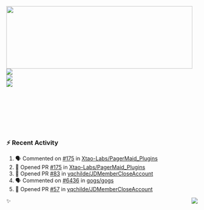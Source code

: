 <p>
  <img align="left" width="490" height="165" src="https://github-readme-stats.vercel.app/api?username=lowking&show_icons=true&hide_border=true&line_height=20&title_color=000000&icon_color=555&show_owner=true&text_color=777"/>
  <p>
    <a href="https://t.me/Violettoy_bot"><img src="https://img.shields.io/badge/Telegram-%2352A4DB.svg?&style=social&logo=telegram&logoColor=white" /></a>
    </br>
    <img src="https://github.com/lowking/lowking/workflows/Waka%20Readme/badge.svg" />
    </br>
    <img src="https://github.com/lowking/lowking/workflows/Activity%20Readme/badge.svg" />
  </p>
  </br>
  </br>
  </br>
  </br>
</p>
</br>

### :zap: Recent Activity

<!--START_SECTION:activity-->
1. 🗣 Commented on [#175](https://github.com/Xtao-Labs/PagerMaid_Plugins/issues/175) in [Xtao-Labs/PagerMaid_Plugins](https://github.com/Xtao-Labs/PagerMaid_Plugins)
2. 💪 Opened PR [#175](https://github.com/Xtao-Labs/PagerMaid_Plugins/pull/175) in [Xtao-Labs/PagerMaid_Plugins](https://github.com/Xtao-Labs/PagerMaid_Plugins)
3. 💪 Opened PR [#83](https://github.com/yqchilde/JDMemberCloseAccount/pull/83) in [yqchilde/JDMemberCloseAccount](https://github.com/yqchilde/JDMemberCloseAccount)
4. 🗣 Commented on [#6436](https://github.com/gogs/gogs/issues/6436) in [gogs/gogs](https://github.com/gogs/gogs)
5. 💪 Opened PR [#57](https://github.com/yqchilde/JDMemberCloseAccount/pull/57) in [yqchilde/JDMemberCloseAccount](https://github.com/yqchilde/JDMemberCloseAccount)
<!--END_SECTION:activity-->

✨<img align="right" src="http://profile-counter.glitch.me/lowking/count.svg"/>

